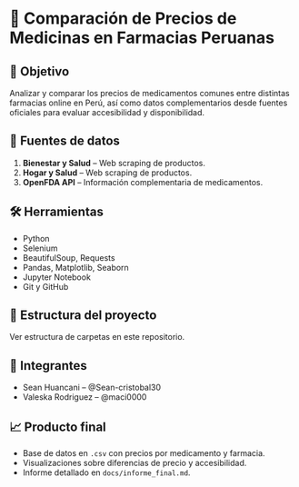 # 💊 Comparación de Precios de Medicinas en Farmacias Peruanas

## 🧠 Objetivo

Analizar y comparar los precios de medicamentos comunes entre distintas farmacias online en Perú, así como datos complementarios desde fuentes oficiales para evaluar accesibilidad y disponibilidad.

## 📌 Fuentes de datos

1. **Bienestar y Salud** – Web scraping de productos.
2. **Hogar y Salud** – Web scraping de productos.
3. **OpenFDA API** – Información complementaria de medicamentos.

## 🛠️ Herramientas

- Python
- Selenium
- BeautifulSoup, Requests
- Pandas, Matplotlib, Seaborn
- Jupyter Notebook
- Git y GitHub

## 📁 Estructura del proyecto

Ver estructura de carpetas en este repositorio.

## 👥 Integrantes

- Sean Huancani – @Sean-cristobal30
- Valeska Rodriguez – @maci0000


## 📈 Producto final

- Base de datos en `.csv` con precios por medicamento y farmacia.
- Visualizaciones sobre diferencias de precio y accesibilidad.
- Informe detallado en `docs/informe_final.md`.
